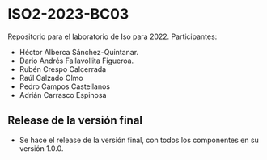 # ISO2-2023-BC03

Repositorio para el laboratorio de Iso para 2022.
Participantes: 
* Héctor Alberca Sánchez-Quintanar.
* Dario Andrés Fallavollita Figueroa.
* Rubén Crespo Calcerrada
* Raúl Calzado Olmo
* Pedro Campos Castellanos
* Adrián Carrasco Espinosa

## Release de la versión final

* Se hace el release de la versión final, con todos los componentes en su versión 1.0.0.
